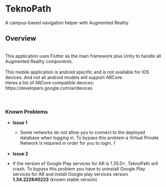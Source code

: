 # TeknoPath


A campus-based navigation helper with Augmented Reality



## Overview
<br>
This application uses Flutter as the main framework plus Unity to handle all Augmented Reality components.
<br>
<br>
This mobile application is android specific and is not available for IOS devices.
And not all android models will support ARCore.<br> Heres a list of ARCore compatible devices: https://developers.google.com/ar/devices <br>
<br>
<br>


### Known Problems
- **Issue 1** <br>
  <ul>
    <li>Some networks do not allow you to connect to the deployed database when logging in. To bypass this problem a Virtual Private Network is required in order for you to login. 1</li>    
  </ul>
  <br

  - **Issue 2** <br>
  <ul>

    <li>If the version of Google Play services for AR is 1.35.0+, TeknoPath will crash. To bypass this problem you have to uninstall Google Play services for AR and install Google play services version <strong>1.34.222640223</strong> (known stable version) </li>
  </ul>
